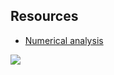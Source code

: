 ## Resources
- [Numerical analysis](https://en.wikipedia.org/wiki/Numerical_analysis)

<img src="https://render.githubusercontent.com/render/math?math=e^{i \pi} = -1">
